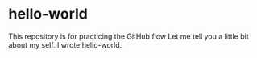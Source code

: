 # hello-world
This repository is for practicing the GitHub flow
Let me tell you a little bit about my self.  I wrote hello-world. 
